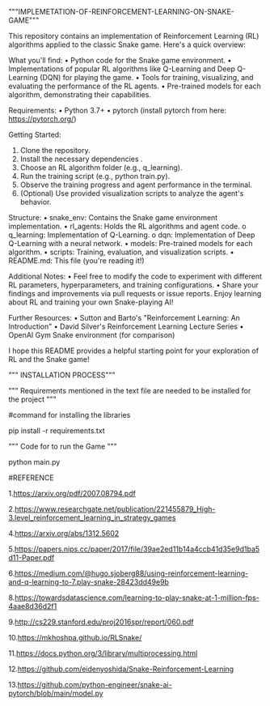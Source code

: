 """IMPLEMETATION-OF-REINFORCEMENT-LEARNING-ON-SNAKE-GAME"""

This repository contains an implementation of Reinforcement Learning (RL) algorithms applied to the classic Snake game. Here's a quick overview:

What you'll find:
•	Python code for the Snake game environment.
•	Implementations of popular RL algorithms like Q-Learning and Deep Q-Learning (DQN) for playing the game.
•	Tools for training, visualizing, and evaluating the performance of the RL agents.
•	Pre-trained models for each algorithm, demonstrating their capabilities.

Requirements:
•	Python 3.7+
•	pytorch (install pytorch from here: https://pytorch.org/) 

Getting Started:
1.	Clone the repository.
2.	Install the necessary dependencies .
3.	Choose an RL algorithm folder (e.g., q_learning).
4.	Run the training script (e.g., python train.py).
5.	Observe the training progress and agent performance in the terminal.
6.	(Optional) Use provided visualization scripts to analyze the agent's behavior.
   
Structure:
•	snake_env: Contains the Snake game environment implementation.
•	rl_agents: Holds the RL algorithms and agent code.
       o	q_learning: Implementation of Q-Learning.
       o	dqn: Implementation of Deep Q-Learning with a neural network.
•	models: Pre-trained models for each algorithm.
•	scripts: Training, evaluation, and visualization scripts.
•	README.md: This file (you're reading it!)

Additional Notes:
•	Feel free to modify the code to experiment with different RL parameters, hyperparameters, and training configurations.
•	Share your findings and improvements via pull requests or issue reports.
Enjoy learning about RL and training your own Snake-playing AI!

Further Resources:
•	Sutton and Barto's "Reinforcement Learning: An Introduction"
•	David Silver's Reinforcement Learning Lecture Series
•	OpenAI Gym Snake environment (for comparison)

I hope this README provides a helpful starting point for your exploration of RL and the Snake game!


""" INSTALLATION PROCESS"""


""" Requirements mentioned in the text file are needed to be installed for the project """ 

#command for installing the libraries

pip install -r requirements.txt

""" Code for to run the Game """

python main.py


#REFERENCE

1.https://arxiv.org/pdf/2007.08794.pdf

2.https://www.researchgate.net/publication/221455879_High-3.level_reinforcement_learning_in_strategy_games

4.https://arxiv.org/abs/1312.5602

5.https://papers.nips.cc/paper/2017/file/39ae2ed11b14a4ccb41d35e9d1ba5d11-Paper.pdf

6.https://medium.com/@hugo.sjoberg88/using-reinforcement-learning-and-q-learning-to-7.play-snake-28423dd49e9b

8.https://towardsdatascience.com/learning-to-play-snake-at-1-million-fps-4aae8d36d2f1

9.http://cs229.stanford.edu/proj2016spr/report/060.pdf

10.https://mkhoshpa.github.io/RLSnake/

11.https://docs.python.org/3/library/multiprocessing.html

12.https://github.com/eidenyoshida/Snake-Reinforcement-Learning

13.https://github.com/python-engineer/snake-ai-pytorch/blob/main/model.py
